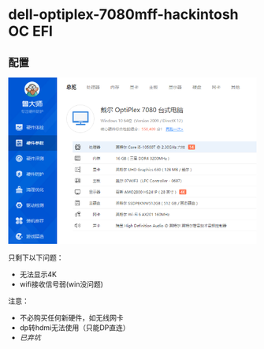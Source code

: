 # dell-optiplex-7080mff-hackintosh  OC EFI

## 配置

![](https://github.com/chaseSpace/dell-optiplex-7080-hackintosh/blob/main/ludashi.png)

只剩下以下问题：
- 无法显示4K
- wifi接收信号弱(win没问题)

注意：
- 不必购买任何新硬件，如无线网卡
- dp转hdmi无法使用（只能DP直连）
- _已弃坑_
